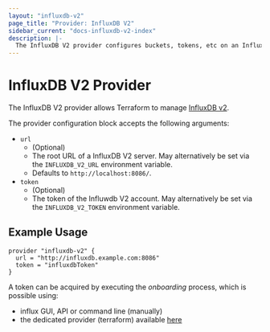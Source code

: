 ```yaml
---
layout: "influxdb-v2"
page_title: "Provider: InfluxDB V2"
sidebar_current: "docs-influxdb-v2-index"
description: |-
  The InfluxDB V2 provider configures buckets, tokens, etc on an InfluxDB V2 server.
---
```


# InfluxDB V2 Provider

The InfluxDB V2 provider allows Terraform to manage
[InfluxDB v2](https://v2.docs.influxdata.com/v2.0/get-started/).

The provider configuration block accepts the following arguments:

* ``url``
    * (Optional) 
    * The root URL of a InfluxDB V2 server. May alternatively be set via the `INFLUXDB_V2_URL` environment variable.
    * Defaults to `http://localhost:8086/`.
* ``token``
    * (Optional)
    * The token of the Influwdb V2 account. May alternatively be set via the `INFLUXDB_V2_TOKEN` environment variable.
   
## Example Usage

```hcl
provider "influxdb-v2" {
  url = "http://influxdb.example.com:8086"
  token = "influxdbToken"
}
```

A token can be acquired by executing the *onboarding* process, which is possible using:

* influx GUI, API or command line (manually)
* the dedicated provider (terraform) available [here](https://github.com/albeego/terraform-provider-influxdb-v2-onboarding)
